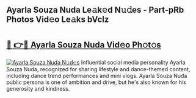 ## Ayarla Souza Nuda Le𝚊k𝚎d N𝚞𝚍es - Part-pRb Photos Vid𝚎o Le𝚊ks bVclz

# <h2><a href="http://fbe3yn.evod.top/?m=Ayarla+Souza+Nuda">🔗 👉🔴 Ayarla Souza Nuda Vid𝚎o Ph𝚘t𝚘s</a></h2>

[![Ayarla Souza Nuda N𝚞d𝚎s](https://i.imgur.com/8V9OHl7.gif)](http://fbe3yn.evod.top/?m=Ayarla+Souza+Nuda)
Influential social media personality Ayarla Souza Nuda, recognized for sharing lifestyle and dance-themed content, including dance trend performances and mini vlogs. Ayarla Souza Nuda public persona is one of ambition and drive, but he's also known for his generosity and kindness. 
